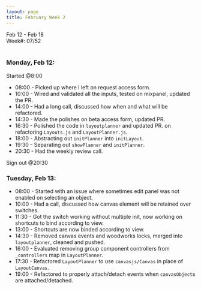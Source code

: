 ```yaml
---
layout: page
title: February Week 2
---
```


Feb 12 - Feb 18<br>
Week#: 07/52<br><br>

### Monday, Feb 12:

Started @8:00

- 08:00 - Picked up where I left on request access form.
- 10:00 - Wired and validated all the inputs, tested on mixpanel, updated the PR.
- 14:00 - Had a long call, discussed how when and what will be refactored.
- 14:30 - Made the polishes on beta access form, updated PR.
- 16:30 - Polished the code in `layoutplanner` and updated PR. on refactoring `Layouts.js` and `LayoutPlanner.js`.
- 18:00 - Abstracting out `initPlanner` into `initLayout`.
- 19:30 - Separating out `showPlanner` and `initPlanner`.
- 20:30 - Had the weekly review call.

Sign out @20:30

### Tuesday, Feb 13:

- 08:00 - Started with an issue where sometimes edit panel was not enabled on selecting an object.
- 10:00 - Had a call, discussed how canvas element will be retained over switches.
- 11:30 - Got the switch working without multiple init, now working on shortcuts to bind according to view.
- 13:00 - Shortcuts are now binded according to view.
- 14:30 - Removed canvas events and woodworks locks, merged into `layoutplanner`, cleaned and pushed.
- 16:00 - Evaluated removing group component controllers from `_controllers` map in `LayoutPlanner`.
- 17:30 - Refactored `LayoutPlanner` to use `canvasjs/Canvas` in place of `LayoutCanvas`.
- 19:00 - Refactored to properly attach/detach events when `canvasObject`s are attached/detached.